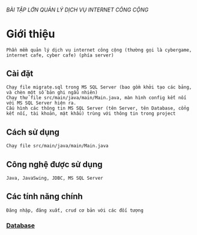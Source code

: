 ###### BÀI TẬP LỚN QUẢN LÝ DỊCH VỤ INTERNET CÔNG CỘNG

# Giới thiệu
    Phần mềm quản lý dịch vụ internet công cộng (thường gọi là cybergame, internet cafe, cyber cafe) (phía server)

## Cài đặt
    Chạy file migrate.sql trong MS SQL Server (bao gồm khởi tạo các bảng, và chèn một số bản ghi ngẫu nhiên)
    Chạy thử file src/main/java/main/Main.java, màn hình config kết nối với MS SQL Server hiện ra.
    Cấu hình các thông tin MS SQL Server (tên Server, tên Database, cổng kết nối, tài khoản, mật khẩu) trùng với thông tin trong project

## Cách sử dụng
    Chạy file src/main/java/main/Main.java

## Công nghệ được sử dụng
    Java, JavaSwing, JDBC, MS SQL Server

## Các tính năng chính
    Đăng nhập, đăng xuất, crud cơ bản với các đối tượng

### [Database](https://dbdiagram.io/d/INTERNETCAFEMANAGEMENT-6583a6e856d8064ca06c1753)